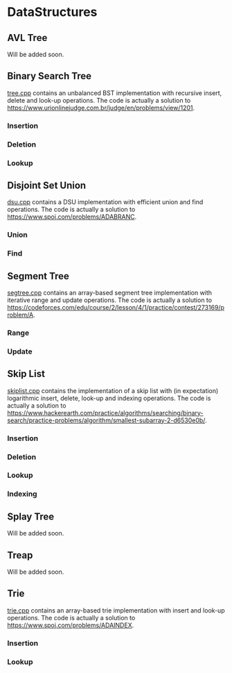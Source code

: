 # DataStructures

## AVL Tree

Will be added soon.

## Binary Search Tree

[tree.cpp](https://github.com/Electron1997/DataStructures/blob/main/tree.cpp) contains an unbalanced BST implementation with recursive insert, delete and look-up operations. The code is actually a solution to https://www.urionlinejudge.com.br/judge/en/problems/view/1201.

### Insertion

### Deletion

### Lookup

## Disjoint Set Union

[dsu.cpp](https://github.com/Electron1997/DataStructures/blob/main/dsu.cpp) contains a DSU implementation with efficient union and find operations. The code is actually a solution to https://www.spoj.com/problems/ADABRANC.

### Union

### Find

## Segment Tree

[segtree.cpp](https://github.com/Electron1997/DataStructures/blob/main/segtree.cpp) contains an array-based segment tree implementation with iterative range and update operations. The code is actually a solution to https://codeforces.com/edu/course/2/lesson/4/1/practice/contest/273169/problem/A.

### Range

### Update

## Skip List

[skiplist.cpp](https://github.com/Electron1997/DataStructures/blob/main/skiplist.cpp) contains the implementation of a skip list with (in expectation) logarithmic insert, delete, look-up and indexing operations. The code is actually a solution to https://www.hackerearth.com/practice/algorithms/searching/binary-search/practice-problems/algorithm/smallest-subarray-2-d6530e0b/.

### Insertion

### Deletion

### Lookup

### Indexing

## Splay Tree

Will be added soon.

## Treap

Will be added soon.

## Trie

[trie.cpp](https://github.com/Electron1997/DataStructures/blob/main/trie.cpp) contains an array-based trie implementation with insert and look-up operations. The code is actually a solution to https://www.spoj.com/problems/ADAINDEX.

### Insertion

### Lookup




